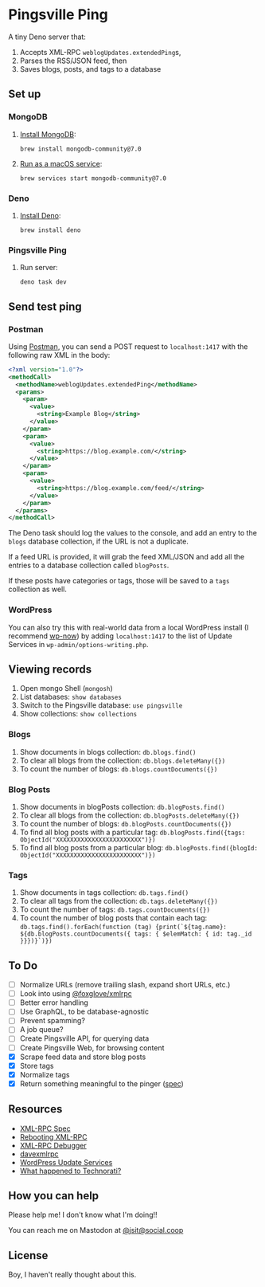 # Pingsville Ping

A tiny Deno server that:
1. Accepts XML-RPC `weblogUpdates.extendedPing`s,
1. Parses the RSS/JSON feed, then
1. Saves blogs, posts, and tags to a database

## Set up

### MongoDB

1. [Install MongoDB](https://www.mongodb.com/docs/manual/installation/):

   ```
   brew install mongodb-community@7.0
   ```

1. [Run as a macOS service](https://www.mongodb.com/docs/v7.0/tutorial/install-mongodb-on-os-x/):

   ```
   brew services start mongodb-community@7.0
   ```

### Deno

1. [Install Deno](https://docs.deno.com/runtime/manual/getting_started/installation):

   ```
   brew install deno
   ```

### Pingsville Ping

1. Run server:

   ```
   deno task dev
   ```

## Send test ping

### Postman

Using [Postman](https://www.postman.com/), you can send a POST request to
`localhost:1417` with the following raw XML in the body:

```xml
<?xml version="1.0"?>
<methodCall>
  <methodName>weblogUpdates.extendedPing</methodName>
  <params>
    <param>
      <value>
        <string>Example Blog</string>
      </value>
    </param>
    <param>
      <value>
        <string>https://blog.example.com/</string>
      </value>
    </param>
    <param>
      <value>
        <string>https://blog.example.com/feed/</string>
      </value>
    </param>
  </params>
</methodCall>
```

The Deno task should log the values to the console, and add an entry to the
`blogs` database collection, if the URL is not a duplicate.

If a feed URL is provided, it will grab the feed XML/JSON and add all the
entries to a database collection called `blogPosts`.

If these posts have categories or tags, those will be saved to a `tags`
collection as well.

### WordPress

You can also try this with real-world data from a local WordPress install (I
recommend [wp-now](https://www.npmjs.com/package/@wp-now/wp-now)) by adding
`localhost:1417` to the list of Update Services in
`wp-admin/options-writing.php`.

## Viewing records

1. Open mongo Shell (`mongosh`)
1. List databases: `show databases`
1. Switch to the Pingsville database: `use pingsville`
1. Show collections: `show collections`

### Blogs
1. Show documents in blogs collection: `db.blogs.find()`
1. To clear all blogs from the collection: `db.blogs.deleteMany({})`
1. To count the number of blogs: `db.blogs.countDocuments({})`

### Blog Posts
1. Show documents in blogPosts collection: `db.blogPosts.find()`
1. To clear all blogs from the collection: `db.blogPosts.deleteMany({})`
1. To count the number of blogs: `db.blogPosts.countDocuments({})`
1. To find all blog posts with a particular tag: `db.blogPosts.find({tags: ObjectId("XXXXXXXXXXXXXXXXXXXXXXXX")})`
1. To find all blog posts from a particular blog: `db.blogPosts.find({blogId: ObjectId("XXXXXXXXXXXXXXXXXXXXXXXX")})`

### Tags
1. Show documents in tags collection: `db.tags.find()`
1. To clear all tags from the collection: `db.tags.deleteMany({})`
1. To count the number of tags: `db.tags.countDocuments({})`
1. To count the number of blog posts that contain each tag: ``db.tags.find().forEach(function (tag) {print(`${tag.name}: ${db.blogPosts.countDocuments({ tags: { $elemMatch: { id: tag._id }}})}`)})``

## To Do

- [ ] Normalize URLs (remove trailing slash, expand short URLs, etc.)
- [ ] Look into using [@foxglove/xmlrpc](https://www.npmjs.com/package/@foxglove/xmlrpc)
- [ ] Better error handling
- [ ] Use GraphQL, to be database-agnostic
- [ ] Prevent spamming?
- [ ] A job queue?
- [ ] Create Pingsville API, for querying data
- [ ] Create Pingsville Web, for browsing content
- [x] Scrape feed data and store blog posts
- [x] Store tags
- [x] Normalize tags
- [x] Return something meaningful to the pinger ([spec](http://www.hixie.ch/specs/pingback/pingback-1.0#http://www.hixie.ch/specs/pingback/pingback#TOC3))

## Resources

- [XML-RPC Spec](http://xmlrpc.com/spec.md)
- [Rebooting XML-RPC](http://reboot.xmlrpc.com)
- [XML-RPC Debugger](http://scripting.com/code/xmlrpcdebugger/)
- [davexmlrpc](https://www.npmjs.com/package/davexmlrpc)
- [WordPress Update Services](https://wordpress.org/documentation/article/update-services/)
- [What happened to Technorati?](https://tedium.co/2022/11/04/technorati-blog-search-engine-history/)

## How you can help

Please help me! I don't know what I'm doing!!

You can reach me on Mastodon at [@jsit@social.coop](https://social.coop/@jsit)

## License

Boy, I haven't really thought about this.
